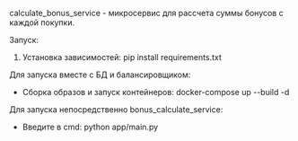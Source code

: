 calculate_bonus_service - микросервис для рассчета суммы бонусов с каждой
покупки.

Запуск:
1. Установка зависимостей: pip install requirements.txt

Для запуска вместе с БД и балансировщиком:
- Сборка образов и запуск контейнеров: docker-compose up --build -d

Для запуска непосредственно bonus_calculate_service:
- Введите в cmd: python app/main.py